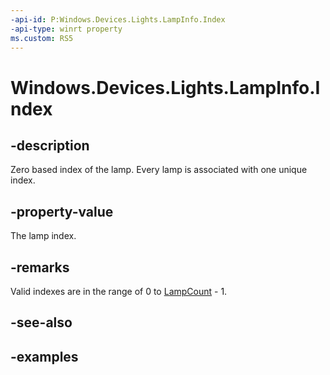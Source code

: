 ```yaml
---
-api-id: P:Windows.Devices.Lights.LampInfo.Index
-api-type: winrt property
ms.custom: RS5
---
```


<!-- Property syntax.
public int Index { get; }
-->

# Windows.Devices.Lights.LampInfo.Index

## -description
Zero based index of the lamp.  Every lamp is associated with one unique index.

## -property-value
The lamp index.

## -remarks
Valid indexes are in the range of 0 to [LampCount](lamparray_lampcount.md) - 1.

## -see-also

## -examples


